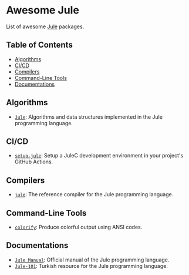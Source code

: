 # Awesome Jule
List of awesome [Jule](https://github.com/julelang/jule) packages.

## Table of Contents

- [Algorithms](#algorithms)
- [CI/CD](#ci-cd)
- [Compilers](#compilers)
- [Command-Line Tools](#command-line-tools)
- [Documentations](#documentations)

<h2 id="algorithms">Algorithms</h2>

- [``Jule``](https://github.com/thealgorithms/jule): Algorithms and data structures implemented in the Jule programming language.

<h2 id="ci-cd">CI/CD</h2>

- [``setup-jule``](https://github.com/Panquesito7/setup-jule/): Setup a JuleC development environment in your project's GitHub Actions.

<h2 id="compilers">Compilers</h2>

- [``jule``](https://github.com/julelang/jule): The reference compiler for the Jule programming language.

<h2 id="command-line-tools">Command-Line Tools</h2>

- [``colorify``](https://github.com/lareii/colorify): Produce colorful output using ANSI codes.

<h2 id="documentations">Documentations</h2>

- [``Jule Manual``](https://manual.jule.dev): Official manual of the Jule programming language.
- [``Jule-101``](https://github.com/yasinldev/Jule-101): Turkish resource for the Jule programming language.
